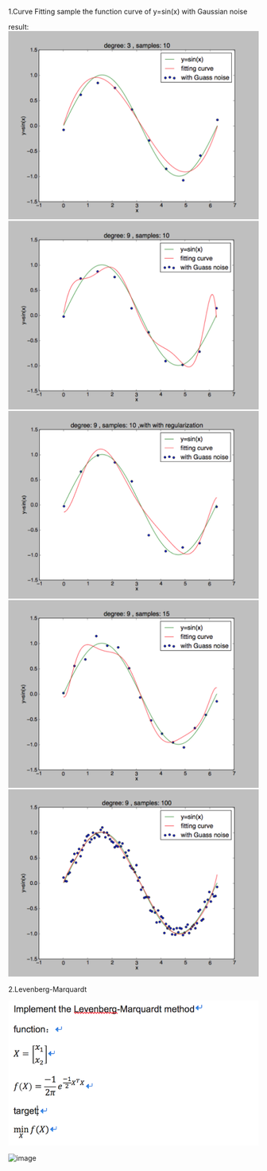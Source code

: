 1.Curve Fitting 
 sample the function curve of y=sin(x) with Gaussian noise

result:
![image](https://github.com/QinjieXiao/csmath-homework/raw/master/fitting1.png)
![image](https://github.com/QinjieXiao/csmath-homework/raw/master/fitting2.png)
![image](https://github.com/QinjieXiao/csmath-homework/raw/master/fitting3.png)
![image](https://github.com/QinjieXiao/csmath-homework/raw/master/fitting4.png)
![image](https://github.com/QinjieXiao/csmath-homework/raw/master/fitting5.png)



2.Levenberg-Marquardt


![image](https://github.com/QinjieXiao/csmath-homework/raw/master/LM.png)

![image](https://github.com/QinjieXiao/csmath-homework/raw/master/LM1.png)